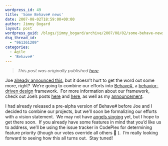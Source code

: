 ```yaml
---
wordpress_id: 49
title: 'Some Behave# news'
date: 2007-08-02T18:59:00+00:00
author: Jimmy Bogard
layout: post
wordpress_guid: /blogs/jimmy_bogard/archive/2007/08/02/some-behave-news.aspx
dsq_thread_id:
  - "961361209"
categories:
  - Agile
  - 'Behave#'
---
```

> _This post was originally published [here](http://grabbagoft.blogspot.com/2007/08/some-behave-news.html)._

Joe [already announced this](http://www.lostechies.com/blogs/joe_ocampo/archive/2007/07/27/good-bye-nunit-behave-hello-behave.aspx), but it doesn&#8217;t hurt to get the word out some more, right?&nbsp; We&#8217;re going to combine our efforts into [Behave#](http://www.codeplex.com/BehaveSharp), a [behavior-driven design](http://behaviour-driven.org/) framework.&nbsp; For more information about our framework, check out Joe&#8217;s posts [here](http://www.lostechies.com/blogs/joe_ocampo/archive/2007/06/28/introducing-nunit-behave-or-insert-what-ever-other-catchy-name.aspx) and [here](http://www.lostechies.com/blogs/joe_ocampo/archive/2007/07/15/more-bdd-xbehave-madness.aspx), as well as my [announcement](http://www.lostechies.com/blogs/jimmy_bogard/archive/2007/07/11/introducing-behave.aspx).

I had already released a pre-alpha version of Behave# before Joe and I decided to combine our projects, but we&#8217;ll soon be formalizing our efforts with a vision statement.&nbsp; We may not have [angels singing](http://elegantcode.com/?p=621)&nbsp;yet, but I hope to get there soon.&nbsp; If you already have some features in mind that you&#8217;d like us to address, we&#8217;ll be using the issue tracker in CodePlex for determining feature priority (though our votes override all others 🙂 ).&nbsp; I&#8217;m really looking forward to seeing how this all turns out.&nbsp; Stay tuned!
